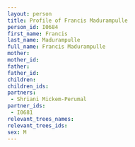 ```yaml
---
layout: person
title: Profile of Francis Madurampulle
person_id: I0684
first_name: Francis
last_name: Madurampulle
full_name: Francis Madurampulle
mother: 
mother_id: 
father: 
father_id: 
children:
children_ids:
partners:
 - Shriani Mickem-Perumal
partner_ids:
 - I0681
relevant_trees_names:
relevant_trees_ids:
sex: M
---
```


